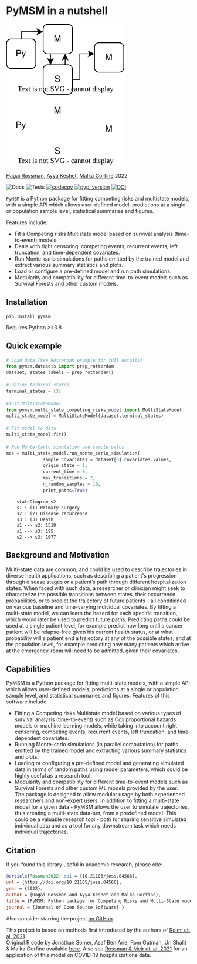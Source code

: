 # PyMSM in a nutshell  
![PyMSM](pymsm_icon.svg#only-light)
![PyMSM](pymsm_icon_dark.svg#only-dark)

[Hagai Rossman](https://hrossman.github.io/), [Ayya Keshet](https://github.com/ayya-keshet), [Malka Gorfine](https://www.tau.ac.il/~gorfinem/) 2022

![Docs](https://github.com/hrossman/pymsm/actions/workflows/docs.yml/badge.svg)
![Tests](https://github.com/hrossman/pymsm/actions/workflows/tests.yml/badge.svg)
[![codecov](https://codecov.io/gh/hrossman/pymsm/branch/main/graph/badge.svg?token=FG434UHSQ2)](https://codecov.io/gh/hrossman/pymsm)
[![pypi version](https://img.shields.io/pypi/v/pymsm)](https://pypi.org/project/pymsm/)
[![DOI](https://joss.theoj.org/papers/10.21105/joss.04566/status.svg)](https://doi.org/10.21105/joss.04566)

`PyMSM` is a Python package for fitting competing risks and multistate models, with a simple API which allows user-defined model, predictions at a single or population sample level, statistical summaries and figures.  

Features include:

- Fit a Competing risks Multistate model based on survival analysis (time-to-event) models.
- Deals with right censoring, competing events, recurrent events, left truncation, and time-dependent covariates.
- Run Monte-carlo simulations for paths emitted by the trained model and extract various summary statistics and plots.
- Load or configure a pre-defined model and run path simulations.
- Modularity and compatibility for different time-to-event models such as Survival Forests and other custom models.


## Installation

```console
pip install pymsm
```

Requires Python >=3.8

## Quick example

```py linenums="1"
# Load data (See Rotterdam example for full details)
from pymsm.datasets import prep_rotterdam
dataset, states_labels = prep_rotterdam()

# Define terminal states
terminal_states = [3]

#Init MultistateModel
from pymsm.multi_state_competing_risks_model import MultiStateModel
multi_state_model = MultiStateModel(dataset,terminal_states)

# Fit model to data
multi_state_model.fit()

# Run Monte-Carlo simulation and sample paths
mcs = multi_state_model.run_monte_carlo_simulation(
              sample_covariates = dataset[0].covariates.values,
              origin_state = 1,
              current_time = 0,
              max_transitions = 2,
              n_random_samples = 10,
              print_paths=True)
```

```mermaid
    stateDiagram-v2
    s1 : (1) Primary surgery
    s2 : (2) Disease recurrence
    s3 : (3) Death
    s1 --> s2: 1518 
    s1 --> s3: 195 
    s2 --> s3: 1077 
```

## Background and Motivation
Multi-state data are common, and could be used to describe trajectories in diverse health applications; such as  describing a patient's progression through disease stages or a patient’s path through different hospitalization states. When faced with such data, a researcher or clinician might seek to characterize the possible transitions between states, their occurrence probabilities, or to predict the trajectory of future patients - all conditioned on various baseline and time-varying individual covariates. By fitting a multi-state model, we can learn the hazard for each specific transition, which would later be used to predict future paths. Predicting paths could be used at a single patient level, for example predict how long until a cancer patient will be relapse-free given his current health status, or at what probability will a patient end a trajectory at any of the possible states; and at the population level, for example predicting how many patients which arrive at the emergency-room will need to be admitted, given their covariates. 

## Capabilities
PyMSM is a Python package for fitting multi-state models, with a simple API which allows user-defined models, predictions at a single or population sample level, and statistical summaries and figures.
Features of this software include:  
- Fitting a Competing risks Multistate model based on various types of survival analysis (time-to-event) such as Cox proportional hazards models or machine learning models, while taking into account right censoring, competing events, recurrent events, left truncation, and time-dependent covariates.  
- Running Monte-carlo simulations (in parallel computation) for paths emitted by the trained model and extracting various summary statistics and plots.  
- Loading or configuring a pre-defined model and generating simulated data in terms of random paths using model parameters, which could be highly useful as a research tool.  
- Modularity and compatibility for different time-to-event models such as Survival Forests and other custom ML models provided by the user.  
The package is designed to allow modular usage by both experienced researchers and non-expert users. In addition to fitting a multi-state model for a given data - PyMSM allows the user to simulate trajectories, thus creating a multi-state data-set, from a predefined model. This could be a valuable research tool - both for sharing sensitive simulated individual data and as a tool for any downstream task which needs individual trajectories.  


## Citation

If you found this library useful in academic research, please cite:

```bibtex
@article{Rossman2022, doi = {10.21105/joss.04566},
url = {https://doi.org/10.21105/joss.04566},
year = {2022},
author = {Hagai Rossman and Ayya Keshet and Malka Gorfine},
title = {PyMSM: Python package for Competing Risks and Multi-State models for Survival Data},
journal = {Journal of Open Source Software} }
```

Also consider starring the project [on GitHub](https://github.com/hrossman/pymsm)

This project is based on methods first introduced by the authors of [Roimi et. al. 2021](https://academic.oup.com/jamia/article/28/6/1188/6105188).  
 Original R code by Jonathan Somer, Asaf Ben Arie, Rom Gutman, Uri Shalit & Malka Gorfine available [here](https://github.com/JonathanSomer/covid-19-multi-state-model).
 Also see [Rossman & Meir et. al. 2021](https://www.nature.com/articles/s41467-021-22214-z) for an application of this model on COVID-19 hospitalizations data.
